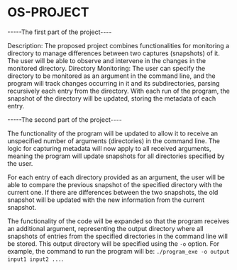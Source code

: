 # OS-PROJECT

-----The first part of the project----

Description: The proposed project combines functionalities for monitoring a directory to manage differences between two captures (snapshots) of it. The user will be able to observe and intervene in the changes in the monitored directory.
Directory Monitoring:
The user can specify the directory to be monitored as an argument in the command line, and the program will track changes occurring in it and its subdirectories, parsing recursively each entry from the directory.
With each run of the program, the snapshot of the directory will be updated, storing the metadata of each entry.


-----The second part of the project----

The functionality of the program will be updated to allow it to receive an unspecified number of arguments (directories) in the command line. The logic for capturing metadata will now apply to all received arguments, meaning the program will update snapshots for all directories specified by the user.

For each entry of each directory provided as an argument, the user will be able to compare the previous snapshot of the specified directory with the current one. If there are differences between the two snapshots, the old snapshot will be updated with the new information from the current snapshot.

The functionality of the code will be expanded so that the program receives an additional argument, representing the output directory where all snapshots of entries from the specified directories in the command line will be stored. This output directory will be specified using the `-o` option. For example, the command to run the program will be: `./program_exe -o output input1 input2 ...`. 
